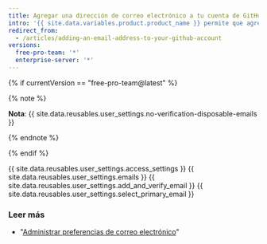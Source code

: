 ```yaml
---
title: Agregar una dirección de correo electrónico a tu cuenta de GitHub
intro: '{{ site.data.variables.product.product_name }} permite que agregues a tu cuenta tantas direcciones de correo electrónico como desees. Si estableces una dirección de correo electrónico en tu configuración de Git local, necesitarás agregarla a los parámetros de tu cuenta a fin de conectar tus confirmaciones con tu cuenta. Para más información sobre las direcciones de correo electrónico y las confirmaciones, consulta "[Setting your commit email address](/articles/setting-your-commit-email-address/)".'
redirect_from:
  - /articles/adding-an-email-address-to-your-github-account
versions:
  free-pro-team: '*'
  enterprise-server: '*'
---
```


{% if currentVersion == "free-pro-team@latest" %}

{% note %}

**Nota**: {{ site.data.reusables.user_settings.no-verification-disposable-emails }}

{% endnote %}

{% endif %}

{{ site.data.reusables.user_settings.access_settings }}
{{ site.data.reusables.user_settings.emails }}
{{ site.data.reusables.user_settings.add_and_verify_email }}
{{ site.data.reusables.user_settings.select_primary_email }}

### Leer más

- "[Administrar preferencias de correo electrónico](/articles/managing-email-preferences/)"
